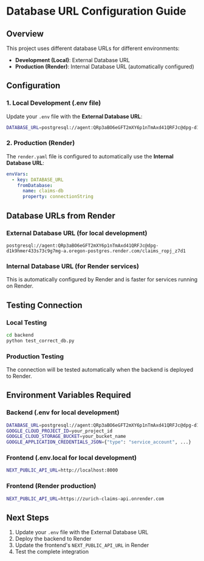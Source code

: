 # Database URL Configuration Guide

## Overview
This project uses different database URLs for different environments:

- **Development (Local)**: External Database URL
- **Production (Render)**: Internal Database URL (automatically configured)

## Configuration

### 1. Local Development (.env file)
Update your `.env` file with the **External Database URL**:

```bash
DATABASE_URL=postgresql://agent:QRp3aBO6eGFT2mXY6p1nTmAxd41QRFJc@dpg-d1k9hmer433s73c9g7mg-a.oregon-postgres.render.com/claims_ropj_z7d1
```

### 2. Production (Render)
The `render.yaml` file is configured to automatically use the **Internal Database URL**:

```yaml
envVars:
  - key: DATABASE_URL
    fromDatabase:
      name: claims-db
      property: connectionString
```

## Database URLs from Render

### External Database URL (for local development)
```
postgresql://agent:QRp3aBO6eGFT2mXY6p1nTmAxd41QRFJc@dpg-d1k9hmer433s73c9g7mg-a.oregon-postgres.render.com/claims_ropj_z7d1
```

### Internal Database URL (for Render services)
This is automatically configured by Render and is faster for services running on Render.

## Testing Connection

### Local Testing
```bash
cd backend
python test_correct_db.py
```

### Production Testing
The connection will be tested automatically when the backend is deployed to Render.

## Environment Variables Required

### Backend (.env for local development)
```bash
DATABASE_URL=postgresql://agent:QRp3aBO6eGFT2mXY6p1nTmAxd41QRFJc@dpg-d1k9hmer433s73c9g7mg-a.oregon-postgres.render.com/claims_ropj_z7d1
GOOGLE_CLOUD_PROJECT_ID=your_project_id
GOOGLE_CLOUD_STORAGE_BUCKET=your_bucket_name
GOOGLE_APPLICATION_CREDENTIALS_JSON={"type": "service_account", ...}
```

### Frontend (.env.local for local development)
```bash
NEXT_PUBLIC_API_URL=http://localhost:8000
```

### Frontend (Render production)
```bash
NEXT_PUBLIC_API_URL=https://zurich-claims-api.onrender.com
```

## Next Steps

1. Update your `.env` file with the External Database URL
2. Deploy the backend to Render
3. Update the frontend's `NEXT_PUBLIC_API_URL` in Render
4. Test the complete integration 
